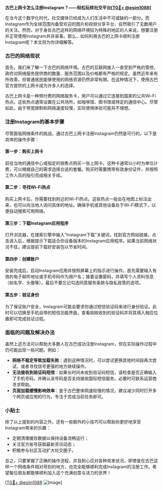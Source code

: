 **古巴上网卡怎么注册Instagram？——轻松玩转社交平台[[TG💪+ @esim1088](https://t.me/s/esim1088)]**

在当今这个数字化时代，社交媒体已经成为人们生活中不可或缺的一部分。而Instagram作为全球范围内备受欢迎的图片和视频分享平台，自然吸引了无数用户的关注。然而，对于身处古巴这样的网络环境较为特殊的地区的人来说，想要注册并正常使用Instagram并非易事。那么，如何利用古巴的上网卡顺利注册Instagram呢？本文将为你详细解答。

### 古巴的网络现状

首先，我们来了解一下古巴的网络环境。古巴的互联网接入一直受到严格的管控，政府对网络服务提供商的数量、服务范围以及价格都有严格的规定。虽然近年来有所改善，但普通居民能够使用的网络资源仍然非常有限。在这种情况下，使用古巴官方提供的上网卡成为许多人的选择。

古巴上网卡是一种预付费的网络服务卡，用户可以通过它连接到国家的公共Wi-Fi热点。这些热点通常设置在公共场所，如咖啡馆、图书馆或特定的通信中心。尽管如此，由于带宽限制和网络速度较慢，实际使用体验可能并不理想。

### 注册Instagram的基本步骤

尽管面临网络条件的挑战，通过古巴上网卡注册Instagram仍然是可行的。以下是具体的操作步骤：

#### 第一步：购买上网卡
前往当地的通信中心或指定的销售点购买一张上网卡。这种卡通常以小时为单位计费，可以根据自己的需求选择合适的套餐。购买时需要携带有效身份证件，并按照工作人员的指引完成相关手续。

#### 第二步：寻找Wi-Fi热点
购买上网卡后，你需要找到附近的Wi-Fi热点。这些热点一般会在地图上标注出来，也可以向当地人询问具体的地址。确保手机或其他设备处于Wi-Fi模式下，以便自动搜索可用网络。

#### 第三步：下载Instagram应用程序
打开浏览器，在搜索引擎中输入“Instagram下载”关键词，找到官方网站链接。点击进入后，根据提示下载适合你设备版本的Instagram应用程序。如果当前网络状况不佳，建议提前下载好安装包以节省时间。

#### 第四步：创建账户
安装完成后，启动Instagram应用并按照屏幕上的指示进行操作。首先需要输入有效的电子邮件地址或手机号码作为用户名；接着设置密码，并填写个人资料信息（如名字、头像等）。最后不要忘记勾选同意服务条款与隐私政策的选项。

#### 第五步：验证身份
为了保证账户安全，Instagram可能会要求你通过短信验证码来进行身份验证。此时可以切换至手机自带的短信功能界面，查看刚刚收到的验证码并将其填入相应位置即可完成验证过程。

### 面临的问题及解决办法

虽然上述方法可以帮助大多数人在古巴成功注册Instagram，但在实际操作过程中仍可能出现一些问题。例如：
- **网络不稳定导致加载失败**：遇到这种情况时，可以尝试更换其他时间段再次尝试，或者寻找信号更强的地方继续操作。
- **无法接收到验证码短信**：如果长时间未收到验证码短信，请检查是否正确输入了手机号码，并确认该号码是否支持接收国际短信服务。必要时可联系运营商寻求帮助。
- **页面加载缓慢影响效率**：鉴于古巴整体网速较慢的情况，建议减少同时打开多个网页或应用的行为，专注于完成当前任务即可。

### 小贴士

除了以上提到的内容之外，还有一些额外的小技巧可以帮助你更好地享受Instagram带来的乐趣：
- 定期清理缓存数据以保持设备流畅运行；
- 关注官方账号获取最新资讯动态；
- 积极参与社区互动扩大社交圈子。

总之，只要掌握了正确的操作流程，并且耐心应对各种突发状况，即使是在古巴这样一个网络条件相对苛刻的地方，也完全能够顺利完成Instagram的注册工作。希望每位朋友都能够顺利加入这个充满创意与活力的世界！

[[TG💪+ @esim1088](https://t.me/s/esim1088) ![Image](https://i.postimg.cc/4NQfJmqS/Snipaste-2025-05-13-00-14-12.png)]